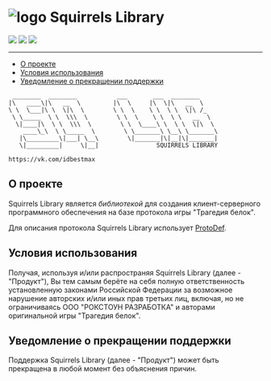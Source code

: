 # ![logo](https://sovlet.github.io/sov3ka/media/icons/icon64.png) Squirrels Library

![](https://app.codacy.com/project/badge/Grade/a4aaac3dc8fa48f5b39398e4f685f4dd) ![](https://img.shields.io/badge/coverage-99%25-lime) ![](https://img.shields.io/badge/issues-0-lime)

--------------


* [О проекте](#introduction)
* [Условия использования](#termsofuse)
* [Уведомление о прекращении поддержки](#notice)


~~~
 ________  ________           ___       ___  ________     
|\   ____\|\   __  \         |\  \     |\  \|\   __  \    
\ \  \___|\ \  \|\  \        \ \  \    \ \  \ \  \|\ /_   
 \ \_____  \ \  \\\  \        \ \  \    \ \  \ \   __  \  
  \|____|\  \ \  \\\  \        \ \  \____\ \  \ \  \|\  \ 
    ____\_\  \ \_____  \        \ \_______\ \__\ \_______\
   |\_________\|___| \__\        \|_______|\|__|\|_______|
   \|_________|     \|__|                SQUIRRELS LIBRARY                
   
https://vk.com/idbestmax 
~~~
## О проекте

Squirrels Library является *библиотекой* для создания клиент-серверного программного обеспечения на базе протокола игры "Трагедия белок".

Для описания протокола Squirrels Library использует [ProtoDef](https://www.npmjs.com/package/protodef).

## Условия использования
Получая, используя и/или распространяя Squirrels Library (далее - "Продукт"), Вы тем самым берёте на себя полную ответственность установленную законами Российской Федерации за возможное нарушение авторских и/или иных прав третьих лиц, включая, но не ограничиваясь ООО "РОКСТОУН РАЗРАБОТКА" и авторами оригинальной игры "Трагедия белок".

## Уведомление о прекращении поддержки
Поддержка Squirrels Library (далее - "Продукт") может быть прекращена в любой момент без объяснения причин.